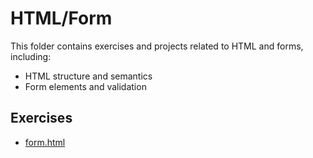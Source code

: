 # HTML/Form

This folder contains exercises and projects related to HTML and forms, including:

* HTML structure and semantics
* Form elements and validation

## Exercises

* [form.html](form.html)
